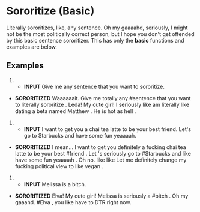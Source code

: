 Sororitize (Basic)
=============

Literally sororitizes, like, any sentence. Oh my gaaaahd, seriously, I might not be the most politically correct person, but I hope you don't get offended by this basic sentence sororitizer. This has only the **basic** functions and examples are below.

## Examples

1. * **INPUT** Give me any sentence that you want to sororitize.  
* **SORORITIZED** Waaaaaait. Give me totally any #sentence that you want to literally sororitize . Leda! My cute girl! I seriously like am literally like dating a beta named Matthew . He is hot as hell .  


1. * **INPUT** I want to get you a chai tea latte to be your best friend. Let's go to Starbucks and have some fun yeaaaah.  
* **SORORITIZED** I mean... I want to get you definitely a fucking chai tea latte to be your best #friend . Let 's seriously go to #Starbucks and like have some fun yeaaaah . Oh no. like like Let me definitely change my fucking political view to like vegan .  


1. * **INPUT** Melissa is a bitch.  
* **SORORITIZED** Elva! My cute girl! Melissa is seriously a #bitch . Oh my gaaahd. #Elva , you like have to DTR right now.  